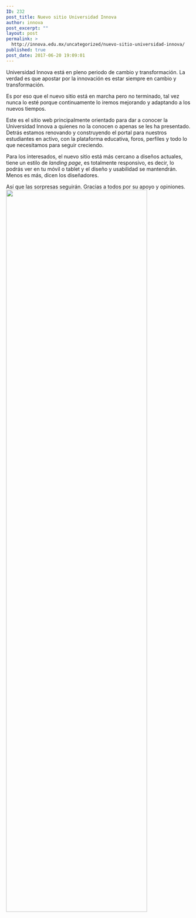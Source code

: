 ```yaml
---
ID: 232
post_title: Nuevo sitio Universidad Innova
author: innova
post_excerpt: ""
layout: post
permalink: >
  http://innova.edu.mx/uncategorized/nuevo-sitio-universidad-innova/
published: true
post_date: 2017-06-20 19:09:01
---
```

Universidad Innova está en pleno periodo de cambio y transformación. La verdad es que apostar por la innovación es estar siempre en cambio y transformación. 

Es por eso que el nuevo sitio está en marcha pero no terminado, tal vez nunca lo esté porque continuamente lo iremos mejorando y adaptando a los nuevos tiempos.

Este es el sitio web principalmente orientado para dar a conocer la Universidad Innova a quienes no la conocen o apenas se les ha presentado. Detrás estamos renovando y construyendo el portal para nuestros estudiantes en activo, con la plataforma educativa, foros, perfiles y todo lo que necesitamos para seguir creciendo.

Para los interesados, el nuevo sitio está más cercano a diseños actuales, tiene un estilo de *landing page*, es totalmente responsivo, es decir, lo podrás ver en tu móvil o tablet y el diseño y usabilidad se mantendrán. Menos es más, dicen los diseñadores.

Así que las sorpresas seguirán. Gracias a todos por su apoyo y opiniones.
<img src="http://innova.edu.mx/wp-content/uploads/2017/06/innova-edu-mx.png" alt="" width="384" height="1962" class="alignleft size-full wp-image-233" />